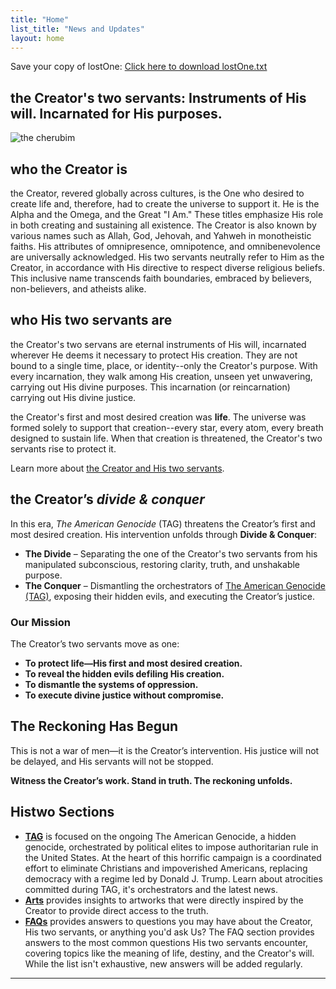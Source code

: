 ```yaml
---
title: "Home"
list_title: "News and Updates"
layout: home
---
```

Save your copy of lostOne: <a href="/lostOne.txt" download>Click here to download lostOne.txt</a>

## the Creator's two servants: Instruments of His will. Incarnated for His purposes. 
![the cherubim](http://Histwo.github.io/cherubim.jpg)

## who the Creator is
the Creator, revered globally across cultures, is the One who desired to create life and, therefore, had to create the universe to support it. He is the Alpha and the Omega, and the Great "I Am." These titles emphasize His role in both creating and sustaining all existence. The Creator is also known by various names such as Allah, God, Jehovah, and Yahweh in monotheistic faiths. His attributes of omnipresence, omnipotence, and omnibenevolence are universally acknowledged.  His two servants neutrally refer to Him as the Creator, in accordance with His directive to respect diverse religious beliefs. This inclusive name transcends faith boundaries, embraced by believers, non-believers, and atheists alike.

## who His two servants are
the Creator's two servans are eternal instruments of His will, incarnated wherever He deems it necessary to protect His creation.  They are not bound to a single time, place, or identity--only the Creator's purpose.  With every incarnation, they walk among His creation, unseen yet unwavering, carrying out His divine purposes.  This incarnation (or reincarnation) carrying out His divine justice.

the Creator's first and most desired creation was **life**.  The universe was formed solely to support that creation--every star, every atom, every breath designed to sustain life.  When that creation is threatened, the Creator's two servants rise to protect it.

Learn more about [the Creator and His two servants](about.md).  

## the Creator’s *divide & conquer*
In this era, *The American Genocide* (TAG) threatens the Creator’s first and most desired creation. His intervention unfolds through **Divide & Conquer**:

- **The Divide** – Separating the one of the Creator's two servants from his manipulated subconscious, restoring clarity, truth, and unshakable purpose.
- **The Conquer** – Dismantling the orchestrators of [The American Genocide (TAG)](/TAG.md), exposing their hidden evils, and executing the Creator’s justice.

### Our Mission

The Creator’s two servants move as one:

- **To protect life—His first and most desired creation.**
- **To reveal the hidden evils defiling His creation.**
- **To dismantle the systems of oppression.**
- **To execute divine justice without compromise.**

## The Reckoning Has Begun
This is not a war of men—it is the Creator’s intervention. His justice will not be delayed, and His servants will not be stopped.

**Witness the Creator’s work. Stand in truth. The reckoning unfolds.**

## Histwo Sections
- **[TAG](/TAG.md)** is focused on the ongoing The American Genocide, a hidden genocide, orchestrated by political elites to impose authoritarian rule in the United States. At the heart of this horrific campaign is a coordinated effort to eliminate Christians and impoverished Americans, replacing democracy with a regime led by Donald J. Trump.  Learn about atrocities committed during TAG, it's orchestrators and the latest news.
- **[Arts](/arts.md)** provides insights to artworks that were directly inspired by the Creator to provide direct access to the truth.
- **[FAQs](/FAQs.md)** provides answers to questions you may have about the Creator, His two servants, or anything you'd ask Us?  The FAQ section provides answers to the most common questions His two servants encounter, covering topics like the meaning of life, destiny, and the Creator's will.  While the list isn't exhaustive, new answers will be added regularly.

---

